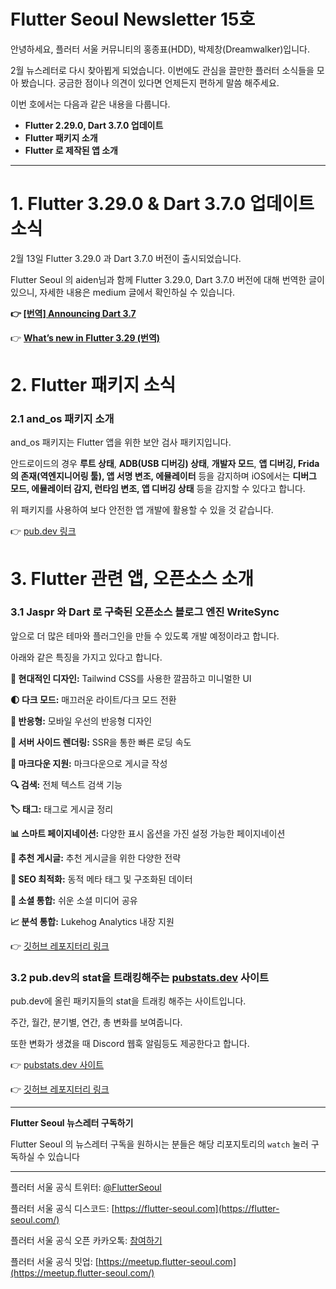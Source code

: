 # Flutter Seoul Newsletter 15호

안녕하세요, 플러터 서울 커뮤니티의 홍종표(HDD), 박제창(Dreamwalker)입니다.

2월 뉴스레터로 다시 찾아뵙게 되었습니다. 이번에도 관심을 끌만한 플러터 소식들을 모아 봤습니다. 궁금한 점이나 의견이 있다면 언제든지 편하게 말씀 해주세요.

이번 호에서는 다음과 같은 내용을 다룹니다.

- **Flutter 2.29.0, Dart 3.7.0 업데이트**
- **Flutter 패키지 소개**
- **Flutter 로 제작된 앱 소개**

---

# **1. Flutter 3.29.0 & Dart 3.7.0 업데이트 소식**

2월 13일 Flutter 3.29.0 과 Dart 3.7.0 버전이 출시되었습니다.

Flutter Seoul 의 aiden님과 함께 Flutter 3.29.0, Dart 3.7.0 버전에 대해 번역한 글이 있으니, 자세한 내용은 medium 글에서 확인하실 수 있습니다.

**👉 [[번역] Announcing Dart 3.7](https://medium.com/flutter-korea/%EB%B2%88%EC%97%AD-announcing-dart-3-7-928b75d02255)**

👉 [**What’s new in Flutter 3.29 (번역)**](https://medium.com/flutter-korea/whats-new-in-flutter-3-29-번역-91dc5808129c)

# **2. Flutter 패키지 소식**

### **2.1 and_os 패키지 소개**

and_os 패키지는 Flutter 앱을 위한 보안 검사 패키지입니다.

안드로이드의 경우 **루트 상태**, **ADB(USB 디버깅) 상태**, **개발자 모드**, **앱 디버깅, Frida의 존재(역엔지니어링 툴), 
앱 서명 변조, 에뮬레이터** 등을 감지하며 iOS에서는 **디버그 모드, 에뮬레이터 감지, 런타임 변조, 앱 디버깅 상태** 등을 감지할 수 있다고 합니다.

위 패키지를 사용하여 보다 안전한 앱 개발에 활용할 수 있을 것 같습니다.

👉 [pub.dev 링크](https://pub.dev/packages/and_os)

# **3. Flutter 관련 앱, 오픈소스 소개**

### 3.1 Jaspr 와 Dart 로 구축된 오픈소스 블로그 엔진 **WriteSync**

앞으로 더 많은 테마와 플러그인을 만들 수 있도록 개발 예정이라고 합니다.

아래와 같은 특징을 가지고 있다고 합니다.

**🎨 현대적인 디자인:** Tailwind CSS를 사용한 깔끔하고 미니멀한 UI

**🌓 다크 모드:** 매끄러운 라이트/다크 모드 전환

**📱 반응형:** 모바일 우선의 반응형 디자인

**🚀 서버 사이드 렌더링:** SSR을 통한 빠른 로딩 속도

**📝 마크다운 지원:** 마크다운으로 게시글 작성

**🔍 검색:** 전체 텍스트 검색 기능

**🏷️ 태그:** 태그로 게시글 정리

**📊 스마트 페이지네이션:** 다양한 표시 옵션을 가진 설정 가능한 페이지네이션

**🌟 추천 게시글:** 추천 게시글을 위한 다양한 전략

**🎯 SEO 최적화:** 동적 메타 태그 및 구조화된 데이터

**🔄 소셜 통합:** 쉬운 소셜 미디어 공유

**📈 분석 통합:** Lukehog Analytics 내장 지원

👉 [깃허브 레포지터리 링크](https://github.com/tayormi/writesync?ref=producthunt)

### 3.2 pub.dev의 stat을 트래킹해주는 [pubstats.dev](http://pubstats.dev) 사이트

pub.dev에 올린 패키지들의 stat을 트래킹 해주는 사이트입니다.

주간, 월간, 분기별, 연간, 총 변화를 보여줍니다.

또한 변화가 생겼을 때 Discord 웹훅 알림등도 제공한다고 합니다.

👉 [pubstats.dev 사이트](http://pubstats.dev)

👉 [깃허브 레포지터리 링크](https://github.com/Rexios80/pub_stats/tree/master)

---

**Flutter Seoul 뉴스레터 구독하기**

Flutter Seoul 의 뉴스레터 구독을 원하시는 분들은 해당 리포지토리의 `watch` 눌러 구독하실 수 있습니다

---

플러터 서울 공식 트위터: [@FlutterSeoul](https://twitter.com/flutterseoul?s=21&t=1lvvhkp7LX_b-JT8sVoYCA)

플러터 서울 공식 디스코드: [https://flutter-seoul.com](https://flutter-seoul.com/)

플러터 서울 공식 오픈 카카오톡: [참여하기](https://open.kakao.com/o/gdL2Gj1e)

플러터 서울 공식 밋업: [https://meetup.flutter-seoul.com](https://meetup.flutter-seoul.com/)